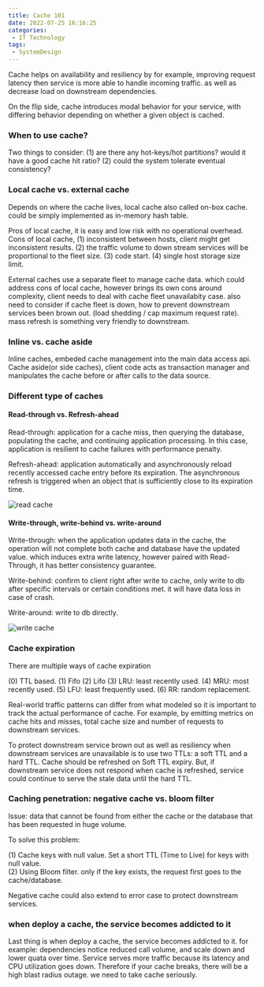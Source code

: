 ```yaml
---
title: Cache 101
date: 2022-07-25 16:16:25
categories:
 - IT Technology
tags:
 - SystemDesign
---
```


Cache helps on availability and resiliency by for example, improving request latency then service is more able to handle incoming traffic. as well as decrease load on downstream dependencies.

On the flip side, cache introduces modal behavior for your service, with differing behavior depending on whether a given object is cached. 

<!-- more -->


### When to use cache?
Two things to consider:
(1) are there any hot-keys/hot partitions? would it have a good cache hit ratio?
(2) could the system tolerate eventual consistency?

### Local cache vs. external cache
Depends on where the cache lives, local cache also called on-box cache. could be simply implemented as in-memory hash table.

Pros of local cache, it is easy and low risk with no operational overhead.
Cons of local cache, (1) inconsistent between hosts, client might get inconsistent results. (2) the traffic volume to down stream services will be proportional to the fleet size. (3) code start. (4) single host storage size limit.

External caches use a separate fleet to manage cache data. which could address cons of local cache, however brings its own cons around complexity, client needs to deal with cache fleet unavailabity case. also need to consider if cache fleet is down, how to prevent downstream services been brown out. (load shedding / cap maximum request rate). mass refresh is something very friendly to downstream.

### Inline vs. cache aside
Inline caches, embeded cache management into the main data access api.
Cache aside(or side caches), client code acts as transaction manager and manipulates the cache before or after calls to the data source. 

### Different type of caches

#### Read-through vs. Refresh-ahead

Read-through: application for a cache miss, then querying the database, populating the cache, and continuing application processing. In this case, application is resilient to cache failures with performance penalty.

Refresh-ahead: application automatically and asynchronously reload recently accessed cache entry before its expiration. The asynchronous refresh is triggered when an object that is sufficiently close to its expiration time.

![read cache](readcache.png)

#### Write-through, write-behind vs. write-around

Write-through: when the application updates data in the cache, the operation will not complete both cache and database have the updated value. which induces extra write latency, however paired with Read-Through, it has better consistency guarantee.

Write-behind: confirm to client right after write to cache, only write to db after specific intervals or certain conditions met. it will have data loss in case of crash.

Write-around: write to db directly.

![write cache](writecache.png)

### Cache expiration
There are multiple ways of cache expiration

(0) TTL based.
(1) Fifo
(2) Lifo
(3) LRU: least recently used.
(4) MRU: most recently used.
(5) LFU: least frequently used.
(6) RR: random replacement.

Real-world traffic patterns can differ from what modeled so it is important to track the actual performance of cache. For example, by emitting metrics on cache hits and misses, total cache size and number of requests to downstream services.

To protect downstream service brown out as well as resiliency when downstream services are unavailable is to use two TTLs: a soft TTL and a hard TTL. Cache should be refreshed on Soft TTL expiry. But, if downstream service does not respond when cache is refreshed, service could continue to serve the stale data until the hard TTL.

### Caching penetration: negative cache vs. bloom filter

Issue: data that cannot be found from either the cache or the database that has been requested in huge volume. 

To solve this problem:

(1) Cache keys with null value. Set a short TTL (Time to Live) for keys with null value.  
(2) Using Bloom filter. only if the key exists, the request first goes to the cache/database.

Negative cache could also extend to error case to protect downstream services.

### when deploy a cache, the service becomes addicted to it
Last thing is when deploy a cache, the service becomes addicted to it. for example: dependencies notice reduced call volume, and scale down and lower quata over time. Service serves more traffic because its latency and CPU utilization goes down. Therefore if your cache breaks, there will be a high blast radius outage. we need to take cache seriously.

